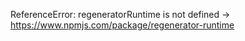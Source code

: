 ReferenceError: regeneratorRuntime is not defined -> https://www.npmjs.com/package/regenerator-runtime